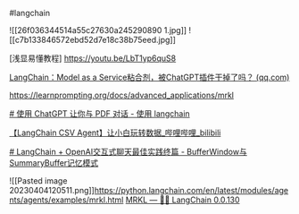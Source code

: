 #langchain 

![[26f036344514a55c27630a245290890 1.jpg]]
![[c7b133846572ebd52d7e18c38b75eed.jpg]]

[浅显易懂教程]
https://youtu.be/LbT1yp6quS8 

[LangChain：Model as a Service粘合剂，被ChatGPT插件干掉了吗？ (qq.com)](https://mp.weixin.qq.com/s/3coFhAdzr40tozn8f9Dc-w)

https://learnprompting.org/docs/advanced_applications/mrkl

[# 使用 ChatGPT 让你与 PDF 对话 - 使用 langchain](https://www.bilibili.com/video/BV16L411f75o/?-Arouter=story&buvid=Z04E510301E2317E4258B86E9DE3EE9C4D01&is_story_h5=false&mid=VWzcmGUtEsG3cu5l2eCFlg%3D%3D&p=1&plat_id=163&share_from=ugc&share_medium=iphone&share_plat=ios&share_session_id=0E50FA56-0D25-4AF7-9E24-36C9E6E9E257&share_source=WEIXIN&share_tag=s_i&timestamp=1681470506&unique_k=3QTtgnL&up_id=19409788)

[【LangChain CSV Agent】让小白玩转数据_哔哩哔哩_bilibili](https://www.bilibili.com/video/BV1gX4y1z7TN/?-Arouter=story&buvid=Z04E510301E2317E4258B86E9DE3EE9C4D01&is_story_h5=false&mid=VWzcmGUtEsG3cu5l2eCFlg%3D%3D&p=1&plat_id=163&share_from=ugc&share_medium=iphone&share_plat=ios&share_session_id=879246DA-4E54-400E-A308-22ECBCAD928F&share_source=WEIXIN&share_tag=s_i&timestamp=1681394339&unique_k=KNF3PCi&up_id=2266269&vd_source=51c3e05edfa923bc859a70d024c2d7c9)

[# LangChain + OpenAI交互式聊天最佳实践终篇 - BufferWindow与SummaryBuffer记忆模式](https://www.bilibili.com/video/BV1mL41127p7/?-Arouter=story&buvid=Z04E510301E2317E4258B86E9DE3EE9C4D01&is_story_h5=false&mid=VWzcmGUtEsG3cu5l2eCFlg%3D%3D&p=1&plat_id=163&share_from=ugc&share_medium=iphone&share_plat=ios&share_session_id=69159246-3318-4851-80D0-786DAE4A323A&share_source=WEIXIN&share_tag=s_i&timestamp=1681307579&unique_k=TN3fzFm&up_id=615957867)

![[Pasted image 20230404120511.png]]https://python.langchain.com/en/latest/modules/agents/agents/examples/mrkl.html
[MRKL — 🦜🔗 LangChain 0.0.130](https://python.langchain.com/en/latest/modules/agents/agents/examples/mrkl.html)
